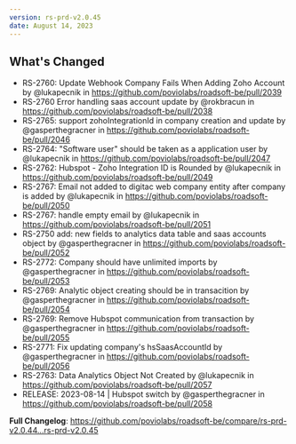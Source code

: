 ```yaml
---
version: rs-prd-v2.0.45
date: August 14, 2023
---
```


## What's Changed
* RS-2760: Update Webhook Company Fails When Adding Zoho Account by @lukapecnik in https://github.com/poviolabs/roadsoft-be/pull/2039
* RS-2760 Error handling saas account update by @rokbracun in https://github.com/poviolabs/roadsoft-be/pull/2038
* RS-2765: support zohoIntegrationId in company creation and update by @gasperthegracner in https://github.com/poviolabs/roadsoft-be/pull/2046
* RS-2764: "Software user" should be taken as a application user by @lukapecnik in https://github.com/poviolabs/roadsoft-be/pull/2047
* RS-2762: Hubspot - Zoho Integration ID is Rounded by @lukapecnik in https://github.com/poviolabs/roadsoft-be/pull/2049
* RS-2767: Email not added to digitac web company entity after company is added by @lukapecnik in https://github.com/poviolabs/roadsoft-be/pull/2050
* RS-2767: handle empty email by @lukapecnik in https://github.com/poviolabs/roadsoft-be/pull/2051
* RS-2750 add: new fields to analytics data table and saas accounts object by @gasperthegracner in https://github.com/poviolabs/roadsoft-be/pull/2052
* RS-2772: Company should have unlimited imports by @gasperthegracner in https://github.com/poviolabs/roadsoft-be/pull/2053
* RS-2769: Analytic object creating should be in transacition by @gasperthegracner in https://github.com/poviolabs/roadsoft-be/pull/2054
* RS-2769: Remove Hubspot communication from transaction by @gasperthegracner in https://github.com/poviolabs/roadsoft-be/pull/2055
* RS-2771: Fix updating company's hsSaasAccountId by @gasperthegracner in https://github.com/poviolabs/roadsoft-be/pull/2056
* RS-2763: Data Analytics Object Not Created by @lukapecnik in https://github.com/poviolabs/roadsoft-be/pull/2057
* RELEASE: 2023-08-14 | Hubspot switch by @gasperthegracner in https://github.com/poviolabs/roadsoft-be/pull/2058


**Full Changelog**: https://github.com/poviolabs/roadsoft-be/compare/rs-prd-v2.0.44...rs-prd-v2.0.45